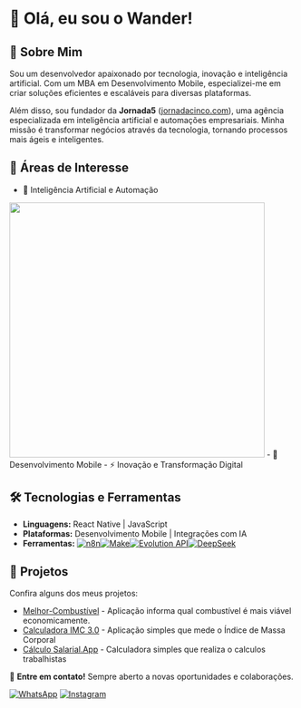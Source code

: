 # 👋 Olá, eu sou o Wander!

## 🚀 Sobre Mim
Sou um desenvolvedor apaixonado por tecnologia, inovação e inteligência artificial. Com um MBA em Desenvolvimento Mobile, especializei-me em criar soluções eficientes e escaláveis para diversas plataformas. 

Além disso, sou fundador da **Jornada5** ([jornadacinco.com](https://jornadacinco.com/)), uma agência especializada em inteligência artificial e automações empresariais. Minha missão é transformar negócios através da tecnologia, tornando processos mais ágeis e inteligentes.

## 🧠 Áreas de Interesse
- 🤖 Inteligência Artificial e Automação
<img src="https://jornadacinco.com/wp-content/webp-express/webp-images/uploads/2024/11/agente_IA.png.webp" width="450"> 
- 📱 Desenvolvimento Mobile
- ⚡ Inovação e Transformação Digital

## 🛠️ Tecnologias e Ferramentas
- **Linguagens:** React Native | JavaScript
- **Plataformas:** Desenvolvimento Mobile | Integrações com IA
- **Ferramentas:** [![n8n](https://img.shields.io/badge/n8n-FF69B4?style=flat&logo=n8n&logoColor=white)](https://n8n.io/)[![Make](https://img.shields.io/badge/Make-000000?style=flat&logo=make&logoColor=white)](https://www.make.com/)[![Evolution API](https://img.shields.io/badge/Evolution%20API-0077B6?style=flat&logo=power-platform&logoColor=white)](https://evolution-api.com/)[![DeepSeek](https://img.shields.io/badge/DeepSeek-000000?style=flat&logo=arxiv&logoColor=white)](https://www.deepseek.com/)

## 📌 Projetos
Confira alguns dos meus projetos:

- [Melhor-Combustível](https://github.com/wandercoelho/Melhor-Combustivel-App.git) - Aplicação informa qual combustível é mais viável economicamente. 
- [Calculadora IMC 3.0](https://github.com/wandercoelho/Calculadora-IMC-3.0-App.git) - Aplicação simples que mede o Índice de Massa Corporal
- [Cálculo Salarial.App](https://github.com/wandercoelho/CalculoSalarialApp.git) - Calculadora simples que realiza o calculos trabalhistas

📩 **Entre em contato!** Sempre aberto a novas oportunidades e colaborações.

[![WhatsApp](https://img.shields.io/badge/WhatsApp-25D366?style=plastic&logo=whatsapp&logoColor=white)](https://wa.me/5569981420099)
[![Instagram](https://img.shields.io/badge/wandercoelho-bc2a8d?style=plastic&logo=instagram&logoColor=white)](https://www.instagram.com/f_wandercoelho/)
